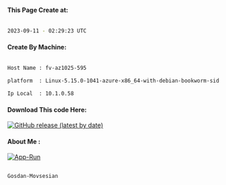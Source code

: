 
   
#### This Page Create at:

```bash

2023-09-11 - 02:29:23 UTC

```

#### Create By Machine:

```bash

Host Name : fv-az1025-595

platform  : Linux-5.15.0-1041-azure-x86_64-with-debian-bookworm-sid

Ip Local  : 10.1.0.58

```
#### Download This code Here:

[![GitHub release (latest by date)](https://img.shields.io/github/v/release/Gosdan-Movsesian/Gosdan?style=for-the-badge&label=Download)](https://github.com/Gosdan-Movsesian/Gosdan/releases) 

</p> 

#### About Me :

[![App-Run](https://github.com/Gosdan-Movsesian/Gosdan/actions/workflows/App-Run.yml/badge.svg)](https://github.com/Gosdan-Movsesian/Gosdan/actions/workflows/App-Run.yml)

```bash

Gosdan-Movsesian

```


